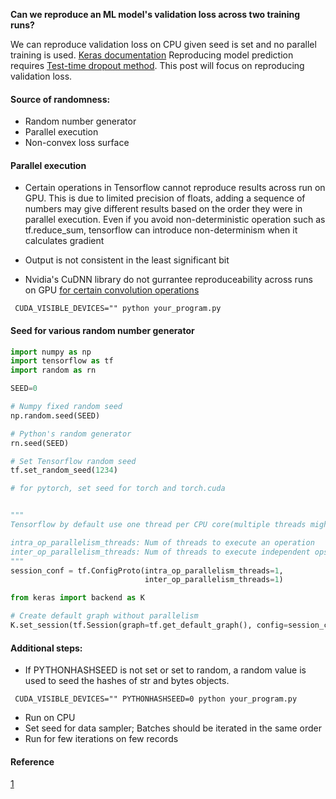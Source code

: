 **Can we reproduce an ML model's validation loss across two training runs?**

We can reproduce validation loss on CPU given seed is set and no parallel training is used. [Keras documentation](https://keras.io/getting-started/faq/#how-can-i-obtain-reproducible-results-using-keras-during-development)
Reproducing model prediction requires [Test-time dropout method](https://tensorchiefs.github.io/bbs/files/dropouts-brownbag.pdf). This post will focus on reproducing validation loss.

#### Source of randomness:  
* Random number generator
* Parallel execution
* Non-convex loss surface

#### Parallel execution
- Certain operations in Tensorflow cannot reproduce results across run on GPU. This is due to limited precision of floats, adding a sequence of numbers may give different results based on the order they were in parallel execution. Even if you avoid non-deterministic operation such as tf.reduce_sum, tensorflow can introduce non-determinism when it calculates gradient

- Output is not consistent in the least significant bit  
  
- Nvidia's CuDNN library do not gurrantee reproduceability across runs on GPU [for certain convolution operations](https://docs.nvidia.com/deeplearning/sdk/cudnn-developer-guide/index.html#reproducibility)
 
```
 CUDA_VISIBLE_DEVICES="" python your_program.py
```

#### Seed for various random number generator

```python
import numpy as np
import tensorflow as tf
import random as rn

SEED=0

# Numpy fixed random seed
np.random.seed(SEED)

# Python's random generator
rn.seed(SEED)

# Set Tensorflow random seed
tf.set_random_seed(1234)

# for pytorch, set seed for torch and torch.cuda


"""
Tensorflow by default use one thread per CPU core(multiple threads might give you different results)  

intra_op_parallelism_threads: Num of threads to execute an operation
inter_op_parallelism_threads: Num of threads to execute independent ops
"""
session_conf = tf.ConfigProto(intra_op_parallelism_threads=1,
                              inter_op_parallelism_threads=1)

from keras import backend as K

# Create default graph without parallelism
K.set_session(tf.Session(graph=tf.get_default_graph(), config=session_conf))
```

#### Additional steps:  

* If PYTHONHASHSEED is not set or set to random, a random value is used to seed the hashes of str and bytes objects.  
```
 CUDA_VISIBLE_DEVICES="" PYTHONHASHSEED=0 python your_program.py
```

* Run on CPU
* Set seed for data sampler; Batches should be iterated in the same order 
* Run for few iterations on few records

#### Reference
[1](https://determined.ai/blog/reproducibility-in-ml/)
